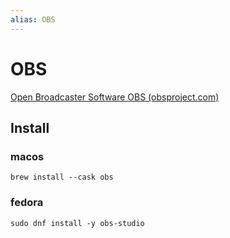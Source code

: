 ```yaml
---
alias: OBS
---
```

# OBS

[Open Broadcaster Software  OBS (obsproject.com)](https://obsproject.com/)



## Install

### macos

```shell
brew install --cask obs
```
### fedora

```shell
sudo dnf install -y obs-studio
```

